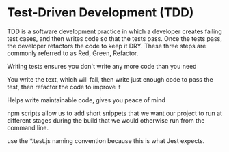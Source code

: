 # Test-Driven Development (TDD)

TDD is a software development practice in which a developer creates failing test cases, and then writes code so that the tests pass. Once the tests pass, the developer refactors the code to keep it DRY. These three steps are commonly referred to as Red, Green, Refactor.

Writing tests ensures you don't write any more code than you need

You write the text, which will fail, then write just enough code to pass the test, then refactor the code to improve it

Helps write maintainable code, gives you peace of mind

npm scripts allow us to add short snippets that we want our project to run at different stages during the build that we would otherwise run from the command line.

use the *.test.js naming convention because this is what Jest expects.